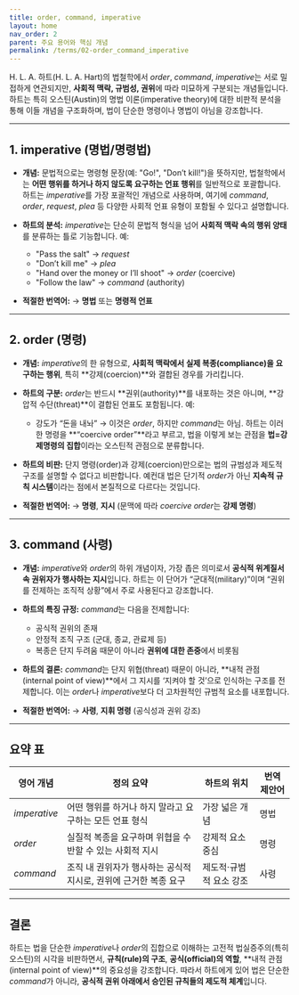 ```yaml
---
title: order, command, imperative
layout: home
nav_order: 2
parent: 주요 용어와 핵심 개념
permalink: /terms/02-order_command_imperative
---
```


H. L. A. 하트(H. L. A. Hart)의 법철학에서 *order*, *command*, *imperative*는 서로 밀접하게 연관되지만, **사회적 맥락, 규범성, 권위**에 따라 미묘하게 구분되는 개념들입니다. 하트는 특히 오스틴(Austin)의 명법 이론(imperative theory)에 대한 비판적 분석을 통해 이들 개념을 구조화하며, 법이 단순한 명령이나 명법이 아님을 강조합니다.

---

## 1. **imperative (명법/명령법)**

* **개념:**
  문법적으로는 명령형 문장(예: "Go!", "Don’t kill!")을 뜻하지만, 법철학에서는 **어떤 행위를 하거나 하지 않도록 요구하는 언표 행위**를 일반적으로 포괄합니다.
  하트는 *imperative*를 가장 포괄적인 개념으로 사용하며, 여기에 *command*, *order*, *request*, *plea* 등 다양한 사회적 언표 유형이 포함될 수 있다고 설명합니다.

* **하트의 분석:**
  *imperative*는 단순히 문법적 형식을 넘어 **사회적 맥락 속의 행위 양태**를 분류하는 틀로 기능합니다.
  예:

  * "Pass the salt" → *request*
  * "Don’t kill me" → *plea*
  * "Hand over the money or I’ll shoot" → *order* (coercive)
  * "Follow the law" → *command* (authority)

* **적절한 번역어:**
  → **명법** 또는 **명령적 언표**

---

## 2. **order (명령)**

* **개념:**
  *imperative*의 한 유형으로, **사회적 맥락에서 실제 복종(compliance)을 요구하는 행위**, 특히 **강제(coercion)**와 결합된 경우를 가리킵니다.

* **하트의 구분:**
  *order*는 반드시 **권위(authority)**를 내포하는 것은 아니며, **강압적 수단(threat)**이 결합된 언표도 포함됩니다.
  예:

  * 강도가 “돈을 내놔” → 이것은 *order*, 하지만 *command*는 아님.
    하트는 이러한 명령을 **“coercive order”**라고 부르고, 법을 이렇게 보는 관점을 **법=강제명령의 집합**이라는 오스틴적 관점으로 분류합니다.

* **하트의 비판:**
  단지 명령(order)과 강제(coercion)만으로는 법의 규범성과 제도적 구조를 설명할 수 없다고 비판합니다.
  예컨대 법은 단기적 *order*가 아닌 **지속적 규칙 시스템**이라는 점에서 본질적으로 다르다는 것입니다.

* **적절한 번역어:**
  → **명령**, **지시** (문맥에 따라 *coercive order*는 **강제 명령**)

---

## 3. **command (사령)**

* **개념:**
  *imperative*와 *order*의 하위 개념이자, 가장 좁은 의미로서 **공식적 위계질서 속 권위자가 행사하는 지시**입니다.
  하트는 이 단어가 “군대적(military)”이며 “권위를 전제하는 조직적 상황”에서 주로 사용된다고 강조합니다.

* **하트의 특징 규정:**
  *command*는 다음을 전제합니다:

  * 공식적 권위의 존재
  * 안정적 조직 구조 (군대, 종교, 관료제 등)
  * 복종은 단지 두려움 때문이 아니라 **권위에 대한 존중**에서 비롯됨

* **하트의 결론:**
  *command*는 단지 위협(threat) 때문이 아니라, **내적 관점(internal point of view)**에서 그 지시를 ‘지켜야 할 것’으로 인식하는 구조를 전제합니다.
  이는 *order*나 *imperative*보다 더 고차원적인 규범적 요소를 내포합니다.

* **적절한 번역어:**
  → **사령**, **지휘 명령** (공식성과 권위 강조)

---

## 요약 표

| 영어 개념        | 정의 요약                                 | 하트의 위치        | 번역 제안어 |
| ------------ | ------------------------------------- | ------------- | ------ |
| *imperative* | 어떤 행위를 하거나 하지 말라고 요구하는 모든 언표 형식       | 가장 넓은 개념      | 명법     |
| *order*      | 실질적 복종을 요구하며 위협을 수반할 수 있는 사회적 지시      | 강제적 요소 중심     | 명령     |
| *command*    | 조직 내 권위자가 행사하는 공식적 지시로, 권위에 근거한 복종 요구 | 제도적·규범적 요소 강조 | 사령     |

---

## 결론

하트는 법을 단순한 *imperative*나 *order*의 집합으로 이해하는 고전적 법실증주의(특히 오스틴)의 시각을 비판하면서, **규칙(rule)의 구조**, **공식(official)의 역할**, **내적 관점(internal point of view)**의 중요성을 강조합니다.
따라서 하트에게 있어 법은 단순한 *command*가 아니라, **공식적 권위 아래에서 승인된 규칙들의 제도적 체계**입니다.
